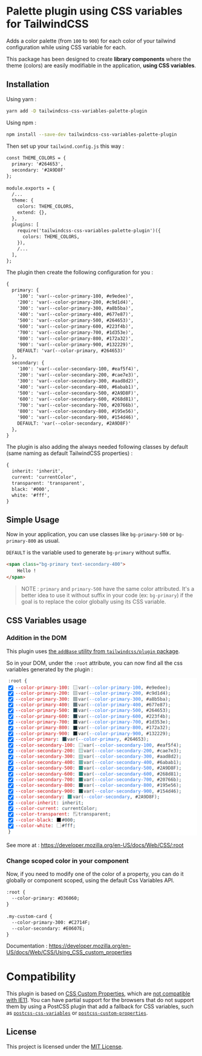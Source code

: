 # Palette plugin using CSS variables for TailwindCSS

Adds a color palette (from `100` to `900`) for each color of your tailwind configuration while using CSS variable for each.

This package has been designed to create **library components** where the theme (colors) are easily modifiable in the application, **using CSS variables**.

## Installation

Using yarn :
```bash
yarn add -D tailwindcss-css-variables-palette-plugin
```

Using npm : 
```bash
npm install --save-dev tailwindcss-css-variables-palette-plugin
```

Then set up your `tailwind.config.js` this way :

```
const THEME_COLORS = {
  primary: '#264653',
  secondary: '#2A9D8F'
};

module.exports = {
  /...
  theme: {
    colors: THEME_COLORS,
    extend: {},
  },
  plugins: [
    require('tailwindcss-css-variables-palette-plugin')({
      colors: THEME_COLORS,
    }),
    /...
  ],
};
```

The plugin then create the following configuration for you : 

```
{
  primary: {
    '100': 'var(--color-primary-100, #e9edee)',
    '200': 'var(--color-primary-200, #c9d1d4)',
    '300': 'var(--color-primary-300, #a8b5ba)',
    '400': 'var(--color-primary-400, #677e87)',
    '500': 'var(--color-primary-500, #264653)',
    '600': 'var(--color-primary-600, #223f4b)',
    '700': 'var(--color-primary-700, #1d353e)',
    '800': 'var(--color-primary-800, #172a32)',
    '900': 'var(--color-primary-900, #132229)',
    DEFAULT: 'var(--color-primary, #264653)'
  },
  secondary: {
    '100': 'var(--color-secondary-100, #eaf5f4)',
    '200': 'var(--color-secondary-200, #cae7e3)',
    '300': 'var(--color-secondary-300, #aad8d2)',
    '400': 'var(--color-secondary-400, #6abab1)',
    '500': 'var(--color-secondary-500, #2A9D8F)',
    '600': 'var(--color-secondary-600, #268d81)',
    '700': 'var(--color-secondary-700, #20766b)',
    '800': 'var(--color-secondary-800, #195e56)',
    '900': 'var(--color-secondary-900, #154d46)',
    DEFAULT: 'var(--color-secondary, #2A9D8F)'
  },
}
```

The plugin is also adding the always needed following classes by default (same naming as default TailwindCSS properties) : 

```
{
  inherit: 'inherit',
  current: 'currentColor',
  transparent: 'transparent',
  black: '#000',
  white: '#fff',
}
```

## Simple Usage

Now in your application, you can use classes like `bg-primary-500` or `bg-primary-800` as usual.

`DEFAULT` is the variable used to generate `bg-primary` without suffix.

```html
<span class="bg-primary text-secondary-400">
    Hello !
</span>
```

> NOTE : `primary` and `primary-500` have the same color attributed. It's a better idea to use it without suffix in your code (ex: `bg-primary`) if the goal is to replace the color globally using its CSS variable.

## CSS Variables usage

### Addition in the DOM 

This plugin uses [the `addBase` utility from `tailwindcss/plugin` package](https://tailwindcss.com/docs/adding-custom-styles#writing-plugins).

So in your DOM, under the `:root` attribute, you can now find all the css variables generated by the plugin :

![css-variables.png](images/css-variables.png)

See more at : https://developer.mozilla.org/en-US/docs/Web/CSS/:root

### Change scoped color in your component

Now, if you need to modify one of the color of a property, you can do it globally or component scoped, using the default Css Variables API.

```
:root {
  --color-primary: #D36060;
}

.my-custom-card {
  --color-primary-300: #C2714F;
  --color-secondary: #E0607E;
}
```

Documentation : https://developer.mozilla.org/en-US/docs/Web/CSS/Using_CSS_custom_properties

# Compatibility

This plugin is based on [CSS Custom Properties](https://developer.mozilla.org/en-US/docs/Web/CSS/--*), which are [not compatible with IE11](https://caniuse.com/#feat=css-variables). You can have partial support for the browsers that do not support them by using a PostCSS plugin that add a fallback for CSS variables, such as [`postcss-css-variables`](https://github.com/MadLittleMods/postcss-css-variables) or [`postcss-custom-properties`](https://github.com/postcss/postcss-custom-properties).

## License

This project is licensed under the [MIT License](/LICENSE).